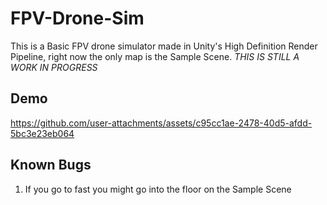 # FPV-Drone-Sim
This is a Basic FPV drone simulator made in Unity's High Definition Render Pipeline, right now the only map is the Sample Scene. *THIS IS STILL A WORK IN PROGRESS*

## Demo

https://github.com/user-attachments/assets/c95cc1ae-2478-40d5-afdd-5bc3e23eb064


## Known Bugs
1. If you go to fast you might go into the floor on the Sample Scene
